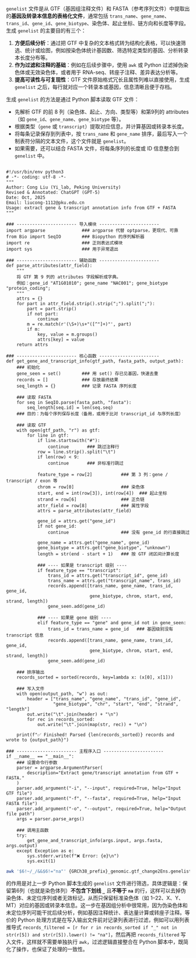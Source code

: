 
`genelist` 文件是从 GTF（基因组注释文件）和 FASTA（参考序列文件）中提取出的**基因及转录本信息的表格化文件**，通常包括 `trans_name`、`gene_name`、`trans_id`、`gene_id`、`gene_biotype`、染色体、起止坐标、链方向和长度等字段。生成 `genelist` 的主要目的有三个：

1. **方便后续分析**：通过把 GTF 中复杂的文本格式转为结构化表格，可以快速筛选、统计或绘图，例如按染色体统计基因数、筛选特定类型的基因、分析转录本长度分布等。
2. **作为过滤和注释的基础**：例如在后续步骤中，使用 `awk` 或 Python 过滤掉伪染色体或无效染色体，或者用于 RNA-seq、转座子注释、差异表达分析等。
3. **提高可读性与可复现性**：GTF 文件原始格式冗长且属性列难以直接使用，生成 `genelist` 之后，每行就对应一个转录本或基因，信息清晰且便于存档。

生成 `genelist` 的方法是通过 Python 脚本读取 GTF 文件：

* 先解析 GTF 的前 8 列（染色体、起止、方向、类型等）和第9列的 attributes（如 `gene_id`、`gene_name`、`gene_biotype` 等）。
* 根据类型（`gene` 或 `transcript`）提取对应信息，并计算基因或转录本长度。
* 将每条记录保存到列表中，按 `trans_name` 和 `gene_name` 排序，最后写入一个制表符分隔的文本文件，这个文件就是 `genelist`。
* 如果需要，还可以结合 FASTA 文件，将每条序列的长度或 ID 信息整合到 `genelist` 中。


```

#!/usr/bin/env python3
# -*- coding: utf-8 -*-
"""
Author: Cong Liu (Yi_lab, Peking University)
Revised & Annotated: ChatGPT (GPT-5)
Date: Oct, 2025
Email: liucong-1112@pku.edu.cn
Usage: extract gene & transcript annotation info from GTF + FASTA
"""

### ----------------------- 导入模块 -----------------------
import argparse              ### argparse 代替 optparse，更现代、可靠
from Bio import SeqIO        ### Biopython 的序列解析器
import re                    ### 正则表达式模块
import sys                   ### 用于异常退出

### ----------------------- 辅助函数 -----------------------
def parse_attributes(attr_field):
    """
    将 GTF 第 9 列的 attributes 字段解析成字典。
    例如：gene_id "AT1G01010"; gene_name "NAC001"; gene_biotype "protein_coding";
    """
    attrs = {}
    for part in attr_field.strip().strip(";").split(";"):
        part = part.strip()
        if not part:
            continue
        m = re.match(r'(\S+)\s+"([^"]+)"', part)
        if m:
            key, value = m.groups()
            attrs[key] = value
    return attrs

### ----------------------- 核心函数 -----------------------
def get_gene_and_transcript_info(gtf_path, fasta_path, output_path):
    ### 初始化
    gene_seen = set()        ### 用 set() 存已见基因，快速去重
    records = []             ### 存放最终结果
    seq_length = {}          ### 记录 FASTA 序列长度

    ### 读取 FASTA
    for seq in SeqIO.parse(fasta_path, "fasta"):
        seq_length[seq.id] = len(seq.seq)
    ### 目的：为每个序列保存长度（备用，或用于比对 transcript_id 与序列长度）

    ### 读取 GTF
    with open(gtf_path, "r") as gtf:
        for line in gtf:
            if line.startswith("#"):
                continue       ### 跳过注释行
            row = line.strip().split("\t")
            if len(row) < 9:
                continue       ### 非标准行跳过

            feature_type = row[2]           ### 第 3 列：gene / transcript / exon 等
            chrom = row[0]                  ### 染色体
            start, end = int(row[3]), int(row[4])  ### 起止坐标
            strand = row[6]                 ### 正负链
            attr_field = row[8]             ### 属性字段
            attrs = parse_attributes(attr_field)

            gene_id = attrs.get("gene_id")
            if not gene_id:
                continue                    ### 没有 gene_id 的行直接跳过

            gene_name = attrs.get("gene_name", gene_id)
            gene_biotype = attrs.get("gene_biotype", "unknown")
            length = str(end - start + 1)   ### 按 GTF 闭区间计算长度

            ### ---- 如果是 transcript 级别 ----
            if feature_type == "transcript":
                trans_id = attrs.get("transcript_id", gene_id)
                trans_name = attrs.get("transcript_name", trans_id)
                records.append([trans_name, gene_name, trans_id, gene_id,
                                gene_biotype, chrom, start, end, strand, length])
                gene_seen.add(gene_id)

            ### ---- 如果是 gene 级别 ----
            elif feature_type == "gene" and gene_id not in gene_seen:
                trans_id = trans_name = gene_id   ### 基因级别没有 transcript 信息
                records.append([trans_name, gene_name, trans_id, gene_id,
                                gene_biotype, chrom, start, end, strand, length])
                gene_seen.add(gene_id)

    ### 排序输出
    records_sorted = sorted(records, key=lambda x: (x[0], x[1]))

    ### 写入文件
    with open(output_path, "w") as out:
        header = ["trans_name", "gene_name", "trans_id", "gene_id",
                  "gene_biotype", "chr", "start", "end", "strand", "length"]
        out.write("\t".join(header) + "\n")
        for rec in records_sorted:
            out.write("\t".join(map(str, rec)) + "\n")

    print(f"✅ Finished! Parsed {len(records_sorted)} records and wrote to {output_path}")

### ----------------------- 主程序入口 -----------------------
if __name__ == "__main__":
    ### 设置命令行参数
    parser = argparse.ArgumentParser(
        description="Extract gene/transcript annotation from GTF + FASTA."
    )
    parser.add_argument("-i", "--input", required=True, help="Input GTF file")
    parser.add_argument("-f", "--fasta", required=True, help="Input FASTA file")
    parser.add_argument("-o", "--output", required=True, help="Output file path")
    args = parser.parse_args()

    ### 调用主函数
    try:
        get_gene_and_transcript_info(args.input, args.fasta, args.output)
    except Exception as e:
        sys.stderr.write(f"❌ Error: {e}\n")
        sys.exit(1)

```



```bash
awk '$6!~/_/&&$6!="na"' {GRCh38_prefix}_genomic.gtf_change2Ens.genelist > {GRCh38_prefix}_genomic.gtf_change2Ens.genelist2
```

的作用是对上一步 Python 脚本生成的 `genelist` 文件进行筛选，具体逻辑是：保留第6列（也就是染色体列）**不包含下划线 `_`** 且**不等于 `na`** 的行，这样可以去掉伪染色体、未定位序列或者无效标记，从而只保留标准染色体（如 1–22、X、Y、MT）对应的基因或转录本信息。这一步在基因组分析中很常用，因为伪染色体和未定位序列可能干扰后续分析，例如基因注释统计、表达量计算或转座子注释。等价的 Python 处理方式是在写入输出文件前对记录列表进行过滤，例如可以用列表推导式 `records_filtered = [r for r in records_sorted if "_" not in str(r[5]) and str(r[5]).lower() != "na"]`，然后再把 `records_filtered` 写入文件，这样就不需要单独执行 `awk`，过滤逻辑直接整合在 Python 脚本中，既简化了操作，也保证了处理的一致性。
